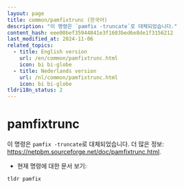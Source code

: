 ```yaml
---
layout: page
title: common/pamfixtrunc (한국어)
description: "이 명령은 `pamfix -truncate`로 대체되었습니다."
content_hash: eee00bef35944841e3f1603bed6e8de1f3156212
last_modified_at: 2024-11-06
related_topics:
  - title: English version
    url: /en/common/pamfixtrunc.html
    icon: bi bi-globe
  - title: Nederlands version
    url: /nl/common/pamfixtrunc.html
    icon: bi bi-globe
tldri18n_status: 2
---
```

# pamfixtrunc

이 명령은 `pamfix -truncate`로 대체되었습니다.
더 많은 정보: <https://netpbm.sourceforge.net/doc/pamfixtrunc.html>.

- 현재 명령에 대한 문서 보기:

`tldr pamfix`
